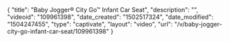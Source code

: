 {
    "title": "Baby Jogger&reg; City Go&trade; Infant Car Seat",
    "description": "",
    "videoid": "109961398",
    "date_created": "1502517324",
    "date_modified": "1504247455",
    "type": "captivate",
    "layout": "video",
    "url": "\/v\/baby-jogger-city-go-infant-car-seat\/109961398"
}